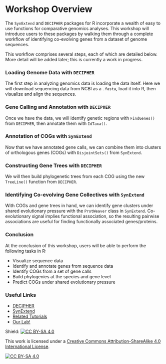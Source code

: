 # Workshop Overview

The `SynExtend` and `DECIPHER` packages for R incorporate a wealth of easy to use functions for comparative genomics analyses. This workshop will introduce users to these packages by walking them through a complete workflow of identifying co-evolving genes from a dataset of genome sequences. 

This workflow comprises several steps, each of which are detailed below. More detail will be added later; this is currently a work in progress.

### Loading Genome Data with `DECIPHER`

The first step in analyzing genomics data is loading the data itself. Here we will download sequencing data from NCBI as a `.fasta`, load it into R, then visualize and align the sequences.

### Gene Calling and Annotation with `DECIPHER`

Once we have the data, we will identify genetic regions with `FindGenes()` from `DECIPHER`, then annotate them with `IdTaxa()`.

### Annotation of COGs with `SynExtend`

Now that we have annotated gene calls, we can combine them into clusters of orthologous genes (COGs) with `DisjointSets()` from `SynExtend`.

### Constructing Gene Trees with `DECIPHER`

We will then build phylogenetic trees from each COG using the new `TreeLine()` function from `DECIPHER`.

### Identifying Co-evolving Gene Collectives with `SynExtend`

With COGs and gene trees in hand, we can identify gene clusters under shared evolutionary pressure with the `ProtWeaver` class in `SynExtend`. Co-evolutionary signal implies functional association, so the resulting pairwise associations are useful for finding functionally associated genes/proteins.

### Conclusion

At the conclusion of this workshop, users will be able to perform the following tasks in R:
* Visualize sequence data
* Identify and annotate genes from sequence data
* Identify COGs from a set of gene calls
* Build phylogenies at the species and gene level
* Predict COGs under shared evolutionary pressure

### Useful Links
* [DECIPHER](http://bioconductor.org/packages/release/bioc/html/DECIPHER.html)
* [SynExtend](http://bioconductor.org/packages/release/bioc/html/SynExtend.html)
* [Related Tutorials](http://www2.decipher.codes/Tutorials.html)
* [Our Lab!](https://www.wrightlabscience.com/p/index.html)


Shield: [![CC BY-SA 4.0][cc-by-sa-shield]][cc-by-sa]

This work is licensed under a
[Creative Commons Attribution-ShareAlike 4.0 International License][cc-by-sa].

[![CC BY-SA 4.0][cc-by-sa-image]][cc-by-sa]

[cc-by-sa]: http://creativecommons.org/licenses/by-sa/4.0/
[cc-by-sa-image]: https://licensebuttons.net/l/by-sa/4.0/88x31.png
[cc-by-sa-shield]: https://img.shields.io/badge/License-CC%20BY--SA%204.0-lightgrey.svg
